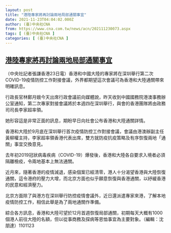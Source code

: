 ```yaml
---
layout: post
title: "港陸專家將再討論兩地局部通關事宜"
date: 2021-11-23T04:04:02.000Z
author: (臺)中央社CNA
from: https://www.cna.com.tw/news/acn/202111230073.aspx
tags: [ (臺)中央社CNA ]
categories: [ (臺)中央社CNA ]
---
```

<!--1637640242000-->
[港陸專家將再討論兩地局部通關事宜](https://www.cna.com.tw/news/acn/202111230073.aspx)
------

<div>
<div></div><div><p>（中央社記者張謙香港23日電）香港和中國大陸的專家將在深圳舉行第二次COVID-19疫情防控工作對接會議，外界都期望這次會議可為香港和大陸通關帶來明確訊息。</p><p>行政長官林鄭月娥今天出席行政會議前向媒體說，昨天收到中國國務院港澳事務辦公室通知，第二次專家對接會議將於本週四在深圳舉行，與會的香港團隊將由政務司司長李家超率領。</p><p>她形容這是非常正面的訊息，期盼早日向社會公布香港和大陸通關詳情。</p><p>香港和大陸於9月底在深圳舉行首次疫情防控工作對接會議，會議由港澳辦副主任黃柳權主持，李家超率領香港代表出席，雙方就防疫抗疫策略及有序恢復兩地「通關」事宜交換意見。</p><p>去年初2019冠狀病毒疾病（COVID-19）爆發後，香港和大陸各自要求入境者必須隔離檢疫，令兩地基本上無法通關。</p><p>近月來，隨著香港的疫情減退，感染個案已經清零，港人十分渴望香港與大陸恢復通關，這令港府的壓力大增，而北京方面也似乎願意恢復與香港通關，以紓緩香港的民意和經濟壓力。</p><p>北京方面除了與港方在深圳舉行防控疫情會議外，近日還派遣專家來港，了解本地疫情防控工作，相信此舉是為了兩地通關作準備。</p><p>綜合各方訊息，香港和大陸可望於12月首週恢復局部通關，初期每天大概有1000個港人前往大陸的名額，但以從事商務及探病等恩恤事宜為主要對象。（編輯：沈朋達）1101123</p></div>
</div>
